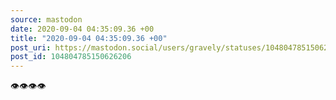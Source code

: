 ```yaml
---
source: mastodon
date: 2020-09-04 04:35:09.36 +00
title: "2020-09-04 04:35:09.36 +00"
post_uri: https://mastodon.social/users/gravely/statuses/104804785150626206
post_id: 104804785150626206
---
```

👁👁👁👁


